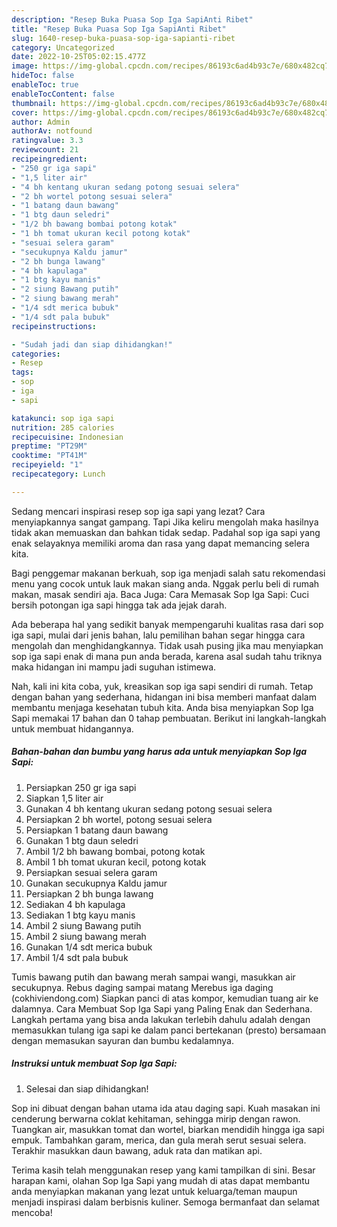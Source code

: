 ```yaml
---
description: "Resep Buka Puasa Sop Iga SapiAnti Ribet"
title: "Resep Buka Puasa Sop Iga SapiAnti Ribet"
slug: 1640-resep-buka-puasa-sop-iga-sapianti-ribet
category: Uncategorized
date: 2022-10-25T05:02:15.477Z
image: https://img-global.cpcdn.com/recipes/86193c6ad4b93c7e/680x482cq70/sop-iga-sapi-foto-resep-utama.jpg
hideToc: false
enableToc: true
enableTocContent: false
thumbnail: https://img-global.cpcdn.com/recipes/86193c6ad4b93c7e/680x482cq70/sop-iga-sapi-foto-resep-utama.jpg
cover: https://img-global.cpcdn.com/recipes/86193c6ad4b93c7e/680x482cq70/sop-iga-sapi-foto-resep-utama.jpg
author: Admin
authorAv: notfound
ratingvalue: 3.3
reviewcount: 21
recipeingredient:
- "250 gr iga sapi"
- "1,5 liter air"
- "4 bh kentang ukuran sedang potong sesuai selera"
- "2 bh wortel potong sesuai selera"
- "1 batang daun bawang"
- "1 btg daun seledri"
- "1/2 bh bawang bombai potong kotak"
- "1 bh tomat ukuran kecil potong kotak"
- "sesuai selera garam"
- "secukupnya Kaldu jamur"
- "2 bh bunga lawang"
- "4 bh kapulaga"
- "1 btg kayu manis"
- "2 siung Bawang putih"
- "2 siung bawang merah"
- "1/4 sdt merica bubuk"
- "1/4 sdt pala bubuk"
recipeinstructions:

- "Sudah jadi dan siap dihidangkan!"
categories:
- Resep
tags:
- sop
- iga
- sapi

katakunci: sop iga sapi 
nutrition: 285 calories
recipecuisine: Indonesian
preptime: "PT29M"
cooktime: "PT41M"
recipeyield: "1"
recipecategory: Lunch

---
```



Sedang mencari inspirasi resep sop iga sapi yang lezat? Cara menyiapkannya sangat gampang. Tapi Jika keliru mengolah maka hasilnya tidak akan memuaskan dan bahkan tidak sedap. Padahal sop iga sapi yang enak selayaknya memiliki aroma dan rasa yang dapat memancing selera kita.


Bagi penggemar makanan berkuah, sop iga menjadi salah satu rekomendasi menu yang cocok untuk lauk makan siang anda. Nggak perlu beli di rumah makan, masak sendiri aja. Baca Juga: Cara Memasak Sop Iga Sapi: Cuci bersih potongan iga sapi hingga tak ada jejak darah.

Ada beberapa hal yang sedikit banyak mempengaruhi kualitas rasa dari sop iga sapi, mulai dari jenis bahan, lalu pemilihan bahan segar hingga cara mengolah dan menghidangkannya. Tidak usah pusing jika mau menyiapkan sop iga sapi enak di mana pun anda berada, karena asal sudah tahu triknya maka hidangan ini mampu jadi suguhan istimewa.


Nah, kali ini kita coba, yuk, kreasikan sop iga sapi sendiri di rumah. Tetap dengan bahan yang sederhana, hidangan ini bisa memberi manfaat dalam membantu menjaga kesehatan tubuh kita. Anda bisa menyiapkan Sop Iga Sapi memakai 17 bahan dan 0 tahap pembuatan. Berikut ini langkah-langkah untuk membuat hidangannya.

<!--inarticleads1-->

##### Bahan-bahan dan bumbu yang harus ada untuk menyiapkan Sop Iga Sapi:

1. Persiapkan 250 gr iga sapi
1. Siapkan 1,5 liter air
1. Gunakan 4 bh kentang ukuran sedang potong sesuai selera
1. Persiapkan 2 bh wortel, potong sesuai selera
1. Persiapkan 1 batang daun bawang
1. Gunakan 1 btg daun seledri
1. Ambil 1/2 bh bawang bombai, potong kotak
1. Ambil 1 bh tomat ukuran kecil, potong kotak
1. Persiapkan sesuai selera garam
1. Gunakan secukupnya Kaldu jamur
1. Persiapkan 2 bh bunga lawang
1. Sediakan 4 bh kapulaga
1. Sediakan 1 btg kayu manis
1. Ambil 2 siung Bawang putih
1. Ambil 2 siung bawang merah
1. Gunakan 1/4 sdt merica bubuk
1. Ambil 1/4 sdt pala bubuk


Tumis bawang putih dan bawang merah sampai wangi, masukkan air secukupnya. Rebus daging sampai matang Merebus iga daging (cokhiviendong.com) Siapkan panci di atas kompor, kemudian tuang air ke dalamnya. Cara Membuat Sop Iga Sapi yang Paling Enak dan Sederhana. Langkah pertama yang bisa anda lakukan terlebih dahulu adalah dengan memasukkan tulang iga sapi ke dalam panci bertekanan (presto) bersamaan dengan memasukan sayuran dan bumbu kedalamnya. 

<!--inarticleads2-->

##### Instruksi untuk membuat Sop Iga Sapi:


1. Selesai dan siap dihidangkan!

Sop ini dibuat dengan bahan utama ida atau daging sapi. Kuah masakan ini cenderung berwarna coklat kehitaman, sehingga mirip dengan rawon. Tuangkan air, masukkan tomat dan wortel, biarkan mendidih hingga iga sapi empuk. Tambahkan garam, merica, dan gula merah serut sesuai selera. Terakhir masukkan daun bawang, aduk rata dan matikan api. 

Terima kasih telah menggunakan resep yang kami tampilkan di sini. Besar harapan kami, olahan Sop Iga Sapi yang mudah di atas dapat membantu anda menyiapkan makanan yang lezat untuk keluarga/teman maupun menjadi inspirasi dalam berbisnis kuliner. Semoga bermanfaat dan selamat mencoba!
